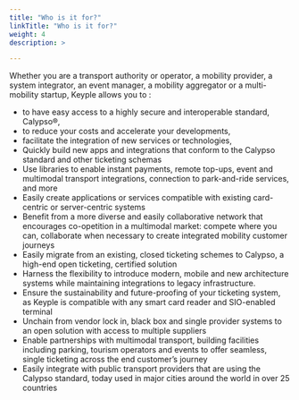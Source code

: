 ```yaml
---
title: "Who is it for?"
linkTitle: "Who is it for?"
weight: 4
description: >

---
```


Whether you are a transport authority or operator, a mobility provider, a system integrator, an event manager, a mobility aggregator or a multi-mobility startup, Keyple allows you to :
- to have easy access to a highly secure and interoperable standard, Calypso®,
- to reduce your costs and accelerate your developments,
- facilitate the integration of new services or technologies,
- Quickly build new apps and integrations that conform to the Calypso standard and other ticketing schemas
- Use  libraries to enable instant payments, remote top-ups, event and multimodal transport integrations, connection to park-and-ride services, and more 
- Easily create applications or services compatible with existing card-centric or server-centric systems
- Benefit from a more diverse and easily collaborative network that encourages co-opetition in a multimodal market: compete where you can, collaborate when necessary to create integrated mobility customer journeys
- Easily migrate from an existing, closed ticketing schemes to Calypso, a high-end open ticketing, certified solution
- Harness the flexibility to introduce modern, mobile and new architecture systems while maintaining integrations to legacy infrastructure. 
- Ensure the sustainability and future-proofing of your ticketing system, as Keyple is compatible with any smart card reader and SIO-enabled terminal
- Unchain from vendor lock in, black box and single provider systems to an open solution with access to multiple suppliers
- Enable partnerships with multimodal transport, building facilities including parking, tourism operators and events to offer seamless, single ticketing across the end customer’s journey
- Easily integrate with public transport providers that are using the Calypso standard, today used in major cities around the world in over 25 countries
